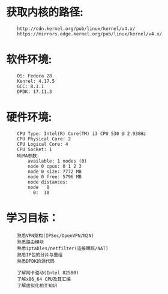 # 获取内核的路径:
        http://cdn.kernel.org/pub/linux/kernel/v4.x/
        https://mirrors.edge.kernel.org/pub/linux/kernel/v4.x/

# 软件环境:
        OS: Fedora 28
        Kenrel: 4.17.5
        GCC: 8.1.1
        DPDK: 17.11.3

# 硬件环境:
        CPU Type: Intel(R) Core(TM) i3 CPU 530 @ 2.93GHz
        CPU Physical Core: 2
        CPU Logical Core: 4
        CPU Socket: 1
        NUMA参数:
            available: 1 nodes (0)
            node 0 cpus: 0 1 2 3
            node 0 size: 7772 MB
            node 0 free: 5796 MB
            node distances:
            node   0
              0:  10

# 学习目标：
        熟悉VPN架构(IPSec/OpenVPN/N2N)
        熟悉路由模块
        熟悉iptables/netfilter(连接跟踪/NAT)
        熟悉IP包的分片与重组
        熟悉DPDK的源代码
        
        了解网卡驱动(Intel 82580)
        了解x86_64 CPU及其汇编
        了解虚拟化相关知识


